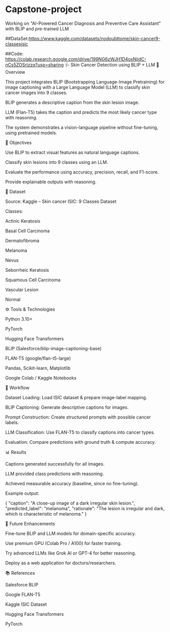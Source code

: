 # Capstone-project
Working on "AI-Powered Cancer Diagnosis and Preventive Care Assistant"
with BLIP and pre-trained LLM


##DataSet:https://www.kaggle.com/datasets/nodoubttome/skin-cancer9-classesisic

##Code: https://colab.research.google.com/drive/199NG6zWJH1D4oxNjidC-nCs5ZOSrizzq?usp=sharing
🩺 Skin Cancer Detection using BLIP + LLM
📌 Overview

This project integrates BLIP (Bootstrapping Language-Image Pretraining) for image captioning with a Large Language Model (LLM) to classify skin cancer images into 9 classes.

BLIP generates a descriptive caption from the skin lesion image.

LLM (Flan-T5) takes the caption and predicts the most likely cancer type with reasoning.

The system demonstrates a vision-language pipeline without fine-tuning, using pretrained models.

🎯 Objectives

Use BLIP to extract visual features as natural language captions.

Classify skin lesions into 9 classes using an LLM.

Evaluate the performance using accuracy, precision, recall, and F1-score.

Provide explainable outputs with reasoning.

🧾 Dataset

Source: Kaggle – Skin cancer ISIC: 9 Classes Dataset

Classes:

Actinic Keratosis

Basal Cell Carcinoma

Dermatofibroma

Melanoma

Nevus

Seborrheic Keratosis

Squamous Cell Carcinoma

Vascular Lesion

Normal

⚙️ Tools & Technologies

Python 3.10+

PyTorch

Hugging Face Transformers

BLIP (Salesforce/blip-image-captioning-base)

FLAN-T5 (google/flan-t5-large)

Pandas, Scikit-learn, Matplotlib

Google Colab / Kaggle Notebooks

🚀 Workflow

Dataset Loading: Load ISIC dataset & prepare image-label mapping.

BLIP Captioning: Generate descriptive captions for images.

Prompt Construction: Create structured prompts with possible cancer labels.

LLM Classification: Use FLAN-T5 to classify captions into cancer types.

Evaluation: Compare predictions with ground truth & compute accuracy.

📊 Results

Captions generated successfully for all images.

LLM provided class predictions with reasoning.

Achieved measurable accuracy (baseline, since no fine-tuning).

Example output:

{
  "caption": "A close-up image of a dark irregular skin lesion.",
  "predicted_label": "melanoma",
  "rationale": "The lesion is irregular and dark, which is characteristic of melanoma."
}

🔮 Future Enhancements

Fine-tune BLIP and LLM models for domain-specific accuracy.

Use premium GPU (Colab Pro / A100) for faster training.

Try advanced LLMs like Grok AI or GPT-4 for better reasoning.

Deploy as a web application for doctors/researchers.

📚 References

Salesforce BLIP

Google FLAN-T5

Kaggle ISIC Dataset

Hugging Face Transformers

PyTorch
